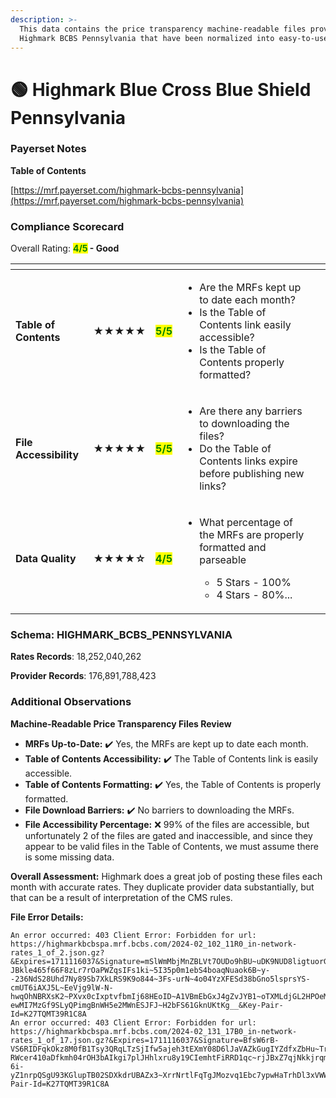 ```yaml
---
description: >-
  This data contains the price transparency machine-readable files provided by
  Highmark BCBS Pennsylvania that have been normalized into easy-to-use tables.
---
```


# 🟢 Highmark Blue Cross Blue Shield Pennsylvania

### Payerset Notes

**Table of Contents**

[https://mrf.payerset.com/highmark-bcbs-pennsylvania](https://mrf.payerset.com/highmark-bcbs-pennsylvania)

### Compliance Scorecard

Overall Rating: <mark style="color:green;">**4/5**</mark>**&#x20;- Good**

<table data-view="cards"><thead><tr><th></th><th></th><th></th><th></th><th data-hidden data-card-cover data-type="files"></th></tr></thead><tbody><tr><td><strong>Table of Contents</strong></td><td><strong>★★★★★</strong></td><td><mark style="color:green;"><strong>5/5</strong></mark></td><td><ul><li>Are the MRFs kept up to date each month? </li><li>Is the Table of Contents link easily accessible?</li><li>Is the Table of Contents properly formatted?</li></ul></td><td></td></tr><tr><td><strong>File Accessibility</strong></td><td><strong>★★★★★</strong></td><td><mark style="color:green;"><strong>5/5</strong></mark></td><td><ul><li>Are there any barriers to downloading the files?</li><li>Do the Table of Contents links expire before publishing new links?</li></ul></td><td></td></tr><tr><td><strong>Data Quality</strong></td><td><strong>★★★★☆</strong></td><td><mark style="color:green;"><strong>4/5</strong></mark></td><td><ul><li><p>What percentage of the MRFs are properly formatted and parseable</p><ul><li>5 Stars - 100%</li><li>4 Stars - 80%...</li></ul></li></ul></td><td></td></tr></tbody></table>

### Schema: HIGHMARK\_BCBS\_PENNSYLVANIA

**Rates Records**: 18,252,040,262

**Provider Records**: 176,891,788,423

### Additional Observations

**Machine-Readable Price Transparency Files Review**

* **MRFs Up-to-Date:** ✔️ Yes, the MRFs are kept up to date each month.
* **Table of Contents Accessibility:** ✔️ The Table of Contents link is easily accessible.
* **Table of Contents Formatting:** ✔️ Yes, the Table of Contents is properly formatted.
* **File Download Barriers:** ✔️ No barriers to downloading the MRFs.
* **File Accessibility Percentage:** ❌ 99% of the files are accessible, but unfortunately 2 of the files are gated and inaccessible, and since they appear to be valid files in the Table of Contents, we must assume there is some missing data.

**Overall Assessment:** Highmark does a great job of posting these files each month with accurate rates. They duplicate provider data substantially, but that can be a result of interpretation of the CMS rules.

**File Error Details:**

```
An error occurred: 403 Client Error: Forbidden for url: https://highmarkbcbspa.mrf.bcbs.com/2024-02_102_11R0_in-network-rates_1_of_2.json.gz?&Expires=1711116037&Signature=mSlWmMbjMnZBLVt7OUDo9hBU~uDK9NUD8ligtuorGyn0ccHWlU3NgeeOsrLcG~OV6-JBkle465f66F8zLr7rOaPWZqsIFs1ki~5I35p0m1ebS4boaqNuaok6B~y--236NdS28Uhd7Ny89Sb7XkLRS9K9o844~3Fs-urN~4o04YzXFESd38bGno5lsprsYS-cmUT6iAXJ5L~EeVjg9lW-N-hwqOhNBRXsK2~PXvx0cIxptvfbmIj68HEoID~A1VBmEbGxJ4gZvJYB1~oTXMLdjGL2HPOeMy7KI5fw-ewMI7MzGf9SLyQPimgBnWH5e2MWnESJFJ~H2bFS61GknUKtKg__&Key-Pair-Id=K27TQMT39R1C8A
An error occurred: 403 Client Error: Forbidden for url: https://highmarkbcbspa.mrf.bcbs.com/2024-02_131_17B0_in-network-rates_1_of_17.json.gz?&Expires=1711116037&Signature=BfsW6rB-VS6RIDFqkOkz8M0fB1Tsy3QRqLTzSjIfw5ajeh3tEXmY08D6lJaVAZkGugIYZdfxZbHu~TrRf61fYtOA5ElKk2HtixcKy1Cvidi51iWKPvzX143rSb-RWcer410aDfkmh04rOH3bAIkgi7plJHhlxru8y19CIemhtFiRRD1qc~rjJBxZ7qjNkkjrqmyBZFK7np1ibJus5ec35GEHr7YEq~omsBaoE2Yb4dZOAX1DsfM3q-6i-yZ1nrpQSgU93KGlupTB02SDXkdrUBAZx3~XrrNrtlFqTgJMozvq1Ebc7ypwHaTrhDl3xVWWQlgyEtoT1o4b4bnVym2PBQ__&Key-Pair-Id=K27TQMT39R1C8A
```
